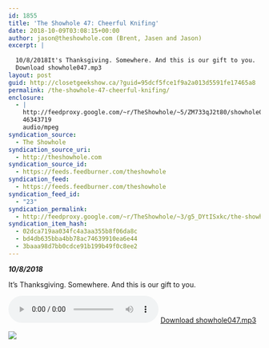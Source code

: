 ```yaml
---
id: 1855
title: 'The Showhole 47: Cheerful Knifing'
date: 2018-10-09T03:08:15+00:00
author: jason@theshowhole.com (Brent, Jasen and Jason)
excerpt: |
  
  10/8/2018It's Thanksgiving. Somewhere. And this is our gift to you.
  Download showhole047.mp3
layout: post
guid: http://closetgeekshow.ca/?guid=95dcf5fce1f9a2a013d5591fe17465a8
permalink: /the-showhole-47-cheerful-knifing/
enclosure:
  - |
    http://feedproxy.google.com/~r/TheShowhole/~5/ZM733qJ2t80/showhole047.mp3
    46343719
    audio/mpeg
syndication_source:
  - The Showhole
syndication_source_uri:
  - http://theshowhole.com
syndication_source_id:
  - https://feeds.feedburner.com/theshowhole
syndication_feed:
  - https://feeds.feedburner.com/theshowhole
syndication_feed_id:
  - "23"
syndication_permalink:
  - http://feedproxy.google.com/~r/TheShowhole/~3/g5_DYtISxkc/the-showhole-47-cheerful-knifing
syndication_item_hash:
  - 02dca719aa034fc4a3aa355b8f06da8c
  - bd4db635bba4bb78ac74639910ea6e44
  - 3baaa98d7bb0cdce91b199b49f0c8ee2
---
```

<div class="posthaven-post-body">
  <p>
    <b><i>10/8/2018</i></b>
  </p>
  
  <p>
    It&#8217;s Thanksgiving. Somewhere. And this is our gift to you.
  </p>
  
  <p>
    <div class="posthaven-file posthaven-file-audio posthaven-file-state-processed" id="posthaven_audio_2148147" >
      <audio controls src="https://phaven-prod.s3.amazonaws.com/files/audio_part/asset/2148147/1wAZZ57LDf5P2gXUwBd6ZK84nrY/showhole047.mp3" type="audio/mpeg"></audio> <a class="posthaven-file-download" download href="https://phaven-prod.s3.amazonaws.com/files/audio_part/asset/2148147/1wAZZ57LDf5P2gXUwBd6ZK84nrY/showhole047.mp3">Download showhole047.mp3</a>
    </div>
  </p>
  
  <div class="posthaven-gallery" id="posthaven_gallery[1344358]">
    <p class="posthaven-file posthaven-file-image posthaven-file-state-processed">
      <img class="posthaven-gallery-image" src="https://phaven-prod.s3.amazonaws.com/files/image_part/asset/2148148/l767f4bE53FVheocYjSVAxsJ2Is/medium_showhole47image.jpg" data-posthaven-state='processed'
data-medium-src='https://phaven-prod.s3.amazonaws.com/files/image_part/asset/2148148/l767f4bE53FVheocYjSVAxsJ2Is/medium_showhole47image.jpg'
data-medium-width='800'
data-medium-height='419'
data-large-src='https://phaven-prod.s3.amazonaws.com/files/image_part/asset/2148148/l767f4bE53FVheocYjSVAxsJ2Is/large_showhole47image.jpg'
data-large-width='1200'
data-large-height='628'
data-thumb-src='https://phaven-prod.s3.amazonaws.com/files/image_part/asset/2148148/l767f4bE53FVheocYjSVAxsJ2Is/thumb_showhole47image.jpg'
data-thumb-width='200'
data-thumb-height='200'
data-xlarge-src='https://phaven-prod.s3.amazonaws.com/files/image_part/asset/2148148/l767f4bE53FVheocYjSVAxsJ2Is/xlarge_showhole47image.jpg'
data-xlarge-width='1200'
data-xlarge-height='628'
data-orig-src='https://phaven-prod.s3.amazonaws.com/files/image_part/asset/2148148/l767f4bE53FVheocYjSVAxsJ2Is/showhole47image.jpg'
data-orig-width='1200'
data-orig-height='628'
data-posthaven-id='2148148' />
    </p></p>
  </div></p>
</div>